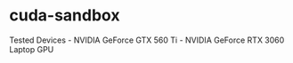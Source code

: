 cuda-sandbox
============
Tested Devices
    - NVIDIA GeForce GTX 560 Ti
    - NVIDIA GeForce RTX 3060 Laptop GPU
